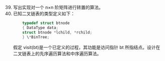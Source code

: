 39. 写出实现对一个 n×n 阶矩阵进行转置的算法。
40. 已知二叉链表的类型定义如下：
    ```c
        typedef struct btnode
        { DataType data;
        struct btnode *lchild, *rchild;
        } \*BinTree;
    ```
    假定 visit(bt)是一个已定义的过程，其功能是访问指针 bt 所指结点。设计在二叉链表上的先序遍历算法和中序遍历算法。
